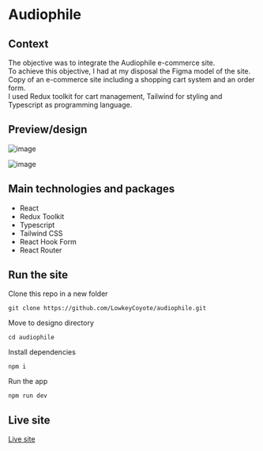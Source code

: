 # Audiophile

## Context

The objective was to integrate the Audiophile e-commerce site.   
To achieve this objective, I had at my disposal the Figma model of the site.     
Copy of an e-commerce site including a shopping cart system and an order form.   
I used Redux toolkit for cart management, Tailwind for styling and Typescript as programming language. 

## Preview/design

![image](https://i.imgur.com/40Akfha.png)   
    

![image](https://i.imgur.com/wwZsvp1.png)

## Main technologies and packages

- React
- Redux Toolkit
- Typescript
- Tailwind CSS
- React Hook Form
- React Router

## Run the site

Clone this repo in a new folder
```console
git clone https://github.com/LowkeyCoyote/audiophile.git
```
Move to designo directory
```console
cd audiophile
```
Install dependencies  
```console
npm i
```
Run the app
```console
npm run dev
```

## Live site

[Live site](https://audiophile-lowkeycoyote.netlify.app)
